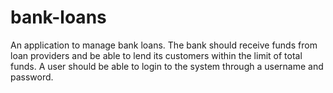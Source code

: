 # bank-loans
 An application to manage bank loans. The bank should receive funds from loan providers and be able to lend its customers within the limit of total funds. A user should be able to login to the system through a username and password.
